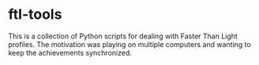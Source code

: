 ftl-tools
=========

This is a collection of Python scripts for dealing with Faster Than Light profiles. The motivation was playing on multiple computers and wanting to keep the achievements synchronized.

